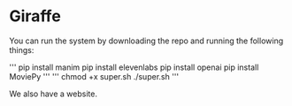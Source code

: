# Giraffe

You can run the system by downloading the repo and running the following things:

'''
pip install manim
pip install elevenlabs
pip install openai
pip install MoviePy
'''
'''
chmod +x super.sh
./super.sh
'''

We also have a website. 
